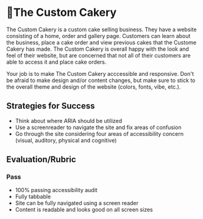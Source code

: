 # 🎂The Custom Cakery

The Custom Cakery is a custom cake selling business. They have a website consisting of a home, order and gallery page. Customers can learn about the business, place a cake order and view previous cakes that the Custome Cakery has made. The Custom Cakery is overall happy with the look and feel of their website, but are concerned that not all of their customers are able to access it and place cake orders.

Your job is to make The Custom Cakery acccessible and responsive. Don't be afraid to make design and/or content changes, but make sure to stick to the overall theme and design of the website (colors, fonts, vibe, etc.).  

## Strategies for Success

- Think about where ARIA should be utilized
- Use a screenreader to navigate the site and fix areas of confusion 
- Go through the site considering four areas of accessibility concern (visual, auditory, physical and cognitive) 

## Evaluation/Rubric

### Pass
- 100% passing accessibility audit 
- Fully tabbable
- Site can be fully navigated using a screen reader
- Content is readable and looks good on all screen sizes

